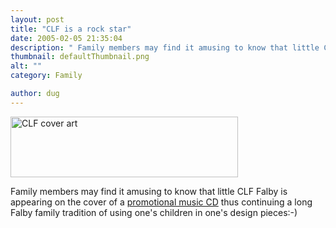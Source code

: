 ```yaml
---
layout: post
title: "CLF is a rock star"
date: 2005-02-05 21:35:04
description: " Family members may find it amusing to know that little CLF Falby is appearing on the cover of a promotional music CD thus continuing a long Falby family tradition of using one&#8217;s children in one&#8217;s design pieces -- -)&#8230;"
thumbnail: defaultThumbnail.png
alt: ""
category: Family

author: dug
---
```


<p><img src="http://www.donkeyontheedge.com/i/book/mtrdb_364.jpg" alt="CLF cover art" height="97" width="364" /></p>

<p>Family members may find it amusing to know that little <span class="caps">CLF</span> Falby is appearing on the cover of a <a href="http://www.cognima.com/press/promo/music/vol3.shtml">promotional music CD</a> thus continuing a long Falby family tradition of using one's children in one's design pieces:-)</p>

